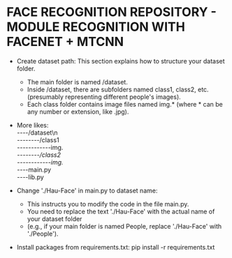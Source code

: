 # FACE RECOGNITION REPOSITORY - MODULE RECOGNITION WITH FACENET + MTCNN

- Create dataset path: This section explains how to structure your dataset folder.
  + The main folder is named /dataset.
  + Inside /dataset, there are subfolders named class1, class2, etc. (presumably representing different people's images).
  + Each class folder contains image files named img.* (where * can be any number or extension, like .jpg).

- More likes:<br>
----/dataset\n<br>
--------/class1<br>
------------img.*<br>
--------/class2<br>
------------img.*<br>
----main.py<br>
----lib.py<br>
    
- Change './Hau-Face' in main.py to dataset name:
  + This instructs you to modify the code in the file main.py.
  + You need to replace the text './Hau-Face' with the actual name of your dataset folder
  + (e.g., if your main folder is named People, replace './Hau-Face' with './People').
 
- Install packages from requirements.txt: pip install -r requirements.txt
